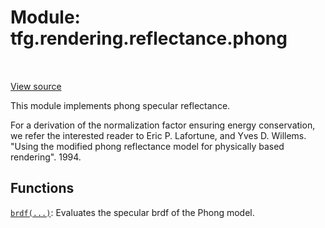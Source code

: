 <div itemscope itemtype="http://developers.google.com/ReferenceObject">
<meta itemprop="name" content="tfg.rendering.reflectance.phong" />
<meta itemprop="path" content="Stable" />
</div>

# Module: tfg.rendering.reflectance.phong

<!-- Insert buttons and diff -->

<table class="tfo-notebook-buttons tfo-api" align="left">
</table>

<a target="_blank" href="https://github.com/tensorflow/graphics/blob/master/tensorflow_graphics/rendering/reflectance/phong.py">View source</a>



This module implements phong specular reflectance.


For a derivation of the normalization factor ensuring energy conservation, we
refer the interested reader to
Eric P. Lafortune, and Yves D. Willems.
"Using the modified phong reflectance model for physically based rendering".
1994.

## Functions

[`brdf(...)`](../../../tfg/rendering/reflectance/phong/brdf.md): Evaluates the specular brdf of the Phong model.


